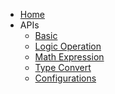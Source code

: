 <!-- docs/_sidebar.md -->

* [Home](/)
* APIs
  * [Basic](api-basic.md)
  * [Logic Operation](api-logic.md)
  * [Math Expression](api-math.md)
  * [Type Convert](api-type.md)
  * [Configurations](api-config.md)